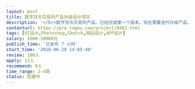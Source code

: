 ```yaml
---                
layout: post       
title: 数字货币交易所产品升级设计项目           
description: '</br>数字货币交易所产品，已经完成第一个版本，现在需要迭代升级产品，有十个左右的页面设计工作。倾向于北京的个人或团队，在项目进度紧张时可能需要驻场支持。</br></br>主要工作：</br>1. 交易所新版本的网站页面的设计工作；</br>2. 交易所宣传推广文案或广告页的设计工作；</br></br>要求：</br>1. 独立的产品设计能力，有线上网站或 App 设计经验者优先考虑；</br>2. 有金融相关的产品设计经验者优先考虑。</br>'     
contenturl: https://pro.lagou.com/project/8482.html      
tags: [UI设计,Photoshop,Sketch,网站设计,APP设计]            
salary: 5000-10000元          
publish_time: '已发布 7 小时'         
start_time: '2018-06-20 14:05:40'           
review: 180人                   
apply: 11人                   
recommend: 0人                   
time_range: 2-4周              
status: 招募中                  
---                 
```

